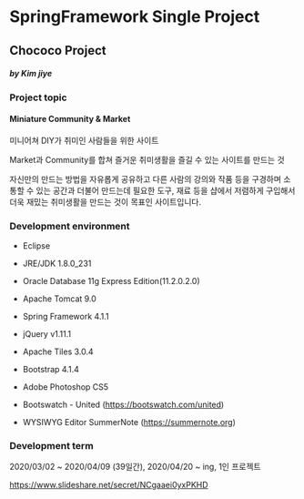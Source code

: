# SpringFramework Single Project
## Chococo Project
##### by Kim jiye





### Project topic
#### Miniature Community & Market

미니어쳐 DIY가 취미인 사람들을 위한 사이트

Market과 Community를 합쳐 즐거운 취미생활을 즐길 수 있는 사이트를 만드는 것


    
자신만의 만드는 방법을 자유롭게 공유하고 다른 사람의 강의와 작품 등을 구경하며 소통할 수 있는 공간과 더불어 만드는데 필요한 도구, 재료 등을 샵에서 저렴하게 구입해서 더욱 재밌는 취미생활을 만드는 것이 목표인 사이트입니다.





### Development environment

- Eclipse

- JRE/JDK 1.8.0_231

- Oracle Database 11g Express Edition(11.2.0.2.0)

- Apache Tomcat 9.0

- Spring Framework 4.1.1

- jQuery v1.11.1

- Apache Tiles 3.0.4

- Bootstrap 4.1.4

- Adobe Photoshop CS5

- Bootswatch - United (https://bootswatch.com/united)

- WYSIWYG Editor SummerNote (https://summernote.org)   




### Development term
2020/03/02 ~ 2020/04/09 (39일간), 2020/04/20 ~ ing, 1인 프로젝트

https://www.slideshare.net/secret/NCgaaei0yxPKHD
